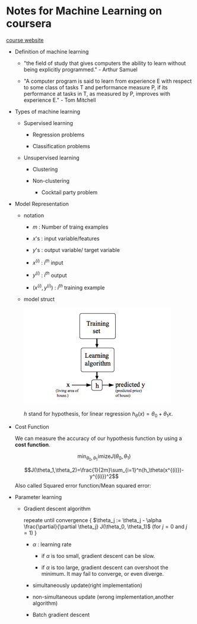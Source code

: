 # Notes for Machine Learning on coursera

[course website](https://www.coursera.org/learn/machine-learning/)

* Definition of machine learning

    *  "the field of study that gives computers the ability to learn without being explicitly programmed."  -  Arthur Samuel

    * "A computer program is said to learn from experience E with respect to some class of tasks T and performance measure P, if its performance at tasks in T, as measured by P, improves with experience E." - Tom Mitchell

* Types of machine learning

    * Supervised learning

        * Regression problems

        * Classification problems

    * Unsupervised learning

        * Clustering

        * Non-clustering

            * Cocktail party problem

* Model Representation

    * notation

        * $m$ : Number of traing examples

        * $x$'s : input variable/features

        * $y$'s : output variable/ target variable

        * $x^{(i)}$ : $i^{th}$ input

        * $y^{(i)}$ : $i^{th}$ output

        * $(x^{(i)},y^{(i)})$ : $i^{th}$ training example

    * model struct

        ![x](images/model.png)

        $h$ stand for hypothesis, for linear regression $h_\theta(x)=\theta_0+\theta_1 x$.

* Cost Function

    We can measure the accuracy of our hypothesis function by using a **cost function**.

    $$\min_{\theta_0,\theta_1}\!\mathrm{imize}J(\theta_0,\theta_1)$$
    <!--- $$\overset{\theta_0,\theta_1}{minimize}J(\theta_0,\theta_1)$$ --->
    $$J(\theta_1,\theta_2)=\frac{1}{2m}\sum_{i=1}^n(h_\theta(x^{(i)})-y^{(i)})^2$$
    Also called Squared error function/Mean squared error:

* Parameter learning

    * Gradient descent algorithm

        repeate until convergence {
            $\theta_j := \theta_j - \alpha \frac{\partial}{\partial \theta_j} J(\theta_0, \theta_1)$ (for $j=0$ and $j=1$)
        }

        * $\alpha$ : learning rate

            * if $\alpha$ is too small, gradient descent can be slow.

            * if $\alpha$ is too large, gradient descent can overshoot the minimum. It may fail to converge, or even diverge.

        * simultaneously  update(right implementation)

        * non-simultaneous update (wrong implementation,another algorithm)

        * Batch gradient descent
